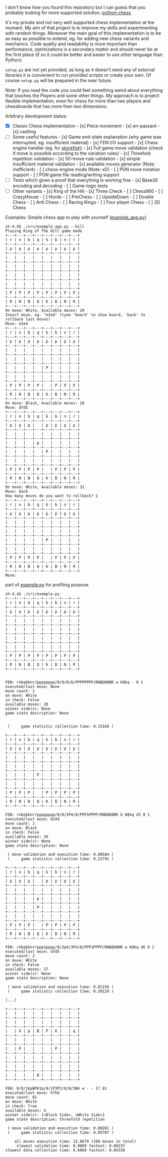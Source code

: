 I don't know how you found this repository but I can guess that you
probably looking for more supported solution: [python-chess](https://pypi.python.org/pypi/python-chess)

It's my private and not very well supported chess implementation at the
moment.
My aim of that project is to improve my skills and experimenting with
random things. Moreover the main goal of this implementation is to be
as easy as possible to extend, eg. for adding new chess variants
and mechanics. Code quality and readability is more important than
performance, optimizations is a secondary matter and should never be
at the first place (if so it could be better and easier to use other
language than Python).

`setup.py` are not yet provided, as long as it doesn't need any of
external libraries it is convenient to run provided scripts or create
your own. Of course `setup.py` will be prepared in the near future.

Note:
If you read the code you could feel something weird about everything
that touches the Players and some other things. My approach is to
project flexible implementation, even for chess for more than two
players and chessboards that has more than two dimensions.

Arbitrary development status:
- [x] Classic Chess implementation
      - [x] Piece movement
      - [x] en-passant
      - [x] castling
- [ ] Some useful features
      - [x] Game end-state explanation (why game was interrupted, eg. insufficient material)
      - [x] FEN I/O support
      - [x] Chess engine handler (eg. for [stockfish](https://stockfishchess.org/))
      - [x] Full game move validation (check if move is possible according to the variation rules)
      - [x] Threefold repetition validation
      - [x] 50-move-rule validation
      - [x] simple insufficient material validation
      - [x] available moves generator (Note: inefficient)
      - [ ] chess-engine mode (Note: xD)
      - [ ] PGN move notation support
      - [ ] PGN game file reading/writing support
- [ ] Tests which given a proof that everything is working fine
      - [x] Base26 encoding and decoding
      - [ ] Game-logic tests
- [ ] Other variants
      - [x] King of the Hill
      - [x] Three Check
      - [ ] Chess960
      - [ ] CrazyHouse
      - [ ] Horde
      - [ ] PreChess
      - [ ] UpsideDown
      - [ ] Double Chess
      - [ ] Anti Chess
      - [ ] Racing Kings
      - [ ] Four player Chess
      - [ ] 3D Chess

Examples:
Simple chess app to play with yourself ([example_app.py](src/example_app.py))
```
sh-4.4$ ./src/example_app.py --hill
Playing King of The Hill game mode
+---+---+---+---+---+---+---+---+
| r | n | b | q | k | b | n | r |
+---+---+---+---+---+---+---+---+
| p | p | p | p | p | p | p | p |
+---+---+---+---+---+---+---+---+
|   |   |   |   |   |   |   |   |
+---+---+---+---+---+---+---+---+
|   |   |   |   |   |   |   |   |
+---+---+---+---+---+---+---+---+
|   |   |   |   |   |   |   |   |
+---+---+---+---+---+---+---+---+
|   |   |   |   |   |   |   |   |
+---+---+---+---+---+---+---+---+
| P | P | P | P | P | P | P | P |
+---+---+---+---+---+---+---+---+
| R | N | B | Q | K | B | N | R |
+---+---+---+---+---+---+---+---+
On move: White, Available moves: 20
Insert move, eg. "e2e4" (tyoe 'board' to show board, 'back' to rollback last moves)
Move: e2e4
+---+---+---+---+---+---+---+---+
| r | n | b | q | k | b | n | r |
+---+---+---+---+---+---+---+---+
| p | p | p | p | p | p | p | p |
+---+---+---+---+---+---+---+---+
|   |   |   |   |   |   |   |   |
+---+---+---+---+---+---+---+---+
|   |   |   |   |   |   |   |   |
+---+---+---+---+---+---+---+---+
|   |   |   |   | P |   |   |   |
+---+---+---+---+---+---+---+---+
|   |   |   |   |   |   |   |   |
+---+---+---+---+---+---+---+---+
| P | P | P | P |   | P | P | P |
+---+---+---+---+---+---+---+---+
| R | N | B | Q | K | B | N | R |
+---+---+---+---+---+---+---+---+
On move: Black, Available moves: 20
Move: d7d5
+---+---+---+---+---+---+---+---+
| r | n | b | q | k | b | n | r |
+---+---+---+---+---+---+---+---+
| p | p | p |   | p | p | p | p |
+---+---+---+---+---+---+---+---+
|   |   |   |   |   |   |   |   |
+---+---+---+---+---+---+---+---+
|   |   |   | p |   |   |   |   |
+---+---+---+---+---+---+---+---+
|   |   |   |   | P |   |   |   |
+---+---+---+---+---+---+---+---+
|   |   |   |   |   |   |   |   |
+---+---+---+---+---+---+---+---+
| P | P | P | P |   | P | P | P |
+---+---+---+---+---+---+---+---+
| R | N | B | Q | K | B | N | R |
+---+---+---+---+---+---+---+---+
On move: White, Available moves: 31
Move: back
How many moves do you want to rollback? 1
+---+---+---+---+---+---+---+---+
| r | n | b | q | k | b | n | r |
+---+---+---+---+---+---+---+---+
| p | p | p | p | p | p | p | p |
+---+---+---+---+---+---+---+---+
|   |   |   |   |   |   |   |   |
+---+---+---+---+---+---+---+---+
|   |   |   |   |   |   |   |   |
+---+---+---+---+---+---+---+---+
|   |   |   |   | P |   |   |   |
+---+---+---+---+---+---+---+---+
|   |   |   |   |   |   |   |   |
+---+---+---+---+---+---+---+---+
| P | P | P | P |   | P | P | P |
+---+---+---+---+---+---+---+---+
| R | N | B | Q | K | B | N | R |
+---+---+---+---+---+---+---+---+
Move:
```

part of [example.py](src/example.py) for profiling purpose.

```
sh-4.4$ ./src/example.py
+---+---+---+---+---+---+---+---+
| r | n | b | q | k | b | n | r |
+---+---+---+---+---+---+---+---+
| p | p | p | p | p | p | p | p |
+---+---+---+---+---+---+---+---+
|   |   |   |   |   |   |   |   |
+---+---+---+---+---+---+---+---+
|   |   |   |   |   |   |   |   |
+---+---+---+---+---+---+---+---+
|   |   |   |   |   |   |   |   |
+---+---+---+---+---+---+---+---+
|   |   |   |   |   |   |   |   |
+---+---+---+---+---+---+---+---+
| P | P | P | P | P | P | P | P |
+---+---+---+---+---+---+---+---+
| R | N | B | Q | K | B | N | R |
+---+---+---+---+---+---+---+---+


FEN: rnbqkbnr/pppppppp/8/8/8/8/PPPPPPPP/RNBQKBNR w KQkq - 0 1
executed/last move: None
move count: 1
on move: White
in check: False
available moves: 20
winner side(s): None
game state description: None


 (     game statistic collection time: 0.15166 )

+---+---+---+---+---+---+---+---+
| r | n | b | q | k | b | n | r |
+---+---+---+---+---+---+---+---+
| p | p | p | p | p | p | p | p |
+---+---+---+---+---+---+---+---+
|   |   |   |   |   |   |   |   |
+---+---+---+---+---+---+---+---+
|   |   |   |   |   |   |   |   |
+---+---+---+---+---+---+---+---+
|   |   |   | P |   |   |   |   |
+---+---+---+---+---+---+---+---+
|   |   |   |   |   |   |   |   |
+---+---+---+---+---+---+---+---+
| P | P | P |   | P | P | P | P |
+---+---+---+---+---+---+---+---+
| R | N | B | Q | K | B | N | R |
+---+---+---+---+---+---+---+---+

FEN: rnbqkbnr/pppppppp/8/8/3P4/8/PPP1PPPP/RNBQKBNR b KQkq d3 0 1
executed/last move: d2d4
move count: 1
on move: Black
in check: False
available moves: 20
winner side(s): None
game state description: None

 ( move validation and execution time: 0.00584 )
 (     game statistic collection time: 0.22791 )

+---+---+---+---+---+---+---+---+
| r | n | b | q | k | b | n | r |
+---+---+---+---+---+---+---+---+
| p | p | p |   | p | p | p | p |
+---+---+---+---+---+---+---+---+
|   |   |   |   |   |   |   |   |
+---+---+---+---+---+---+---+---+
|   |   |   | p |   |   |   |   |
+---+---+---+---+---+---+---+---+
|   |   |   | P |   |   |   |   |
+---+---+---+---+---+---+---+---+
|   |   |   |   |   |   |   |   |
+---+---+---+---+---+---+---+---+
| P | P | P |   | P | P | P | P |
+---+---+---+---+---+---+---+---+
| R | N | B | Q | K | B | N | R |
+---+---+---+---+---+---+---+---+

FEN: rnbqkbnr/ppp1pppp/8/3p4/3P4/8/PPP1PPPP/RNBQKBNR w KQkq d6 0 2
executed/last move: d7d5
move count: 2
on move: White
in check: False
available moves: 27
winner side(s): None
game state description: None

 ( move validation and execution time: 0.01156 )
 (     game statistic collection time: 0.20120 )

(...)

+---+---+---+---+---+---+---+---+
|   |   |   |   |   |   |   |   |
+---+---+---+---+---+---+---+---+
|   |   |   |   |   |   |   |   |
+---+---+---+---+---+---+---+---+
|   | k | p | B | P | K |   | q |
+---+---+---+---+---+---+---+---+
|   |   |   |   |   |   |   |   |
+---+---+---+---+---+---+---+---+
|   | P |   |   |   | P |   |   |
+---+---+---+---+---+---+---+---+
|   |   |   |   |   |   |   |   |
+---+---+---+---+---+---+---+---+
|   |   |   |   |   |   |   |   |
+---+---+---+---+---+---+---+---+
|   |   |   | B |   |   |   |   |
+---+---+---+---+---+---+---+---+

FEN: 8/8/1kpBPK1q/8/1P3P2/8/8/3B4 w - - 17 81
executed/last move: h7h6
move count: 81
on move: White
in check: True
available moves: 4
winner side(s): {<Black Side>, <White Side>}
game state description: threefold repetition

 ( move validation and execution time: 0.00281 )
 (     game statistic collection time: 0.05707 )

    all moves execution time: 15.8679 (160 moves in total)
     slowest validation time: 0.0069 fastest: 0.00237
slowest data collection time: 0.6069 fastest: 0.04338
```